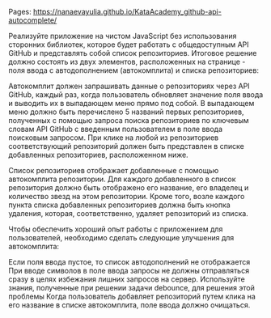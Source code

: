 Pages: https://nanaevayulia.github.io/KataAcademy_github-api-autocomplete/

Реализуйте приложение на чистом JavaScript без использования сторонних библиотек, которое будет работать с общедоступным API GitHub и представлять собой список репозиториев.
Итоговое решение должно состоять из двух элементов, расположенных на странице - поля ввода с автодополнением (автокомплита) и списка репозиториев:

Автокомплит должен запрашивать данные о репозиториях через API GitHub, каждый раз, когда пользователь обновляет значение поля ввода и выводить их в выпадающем меню прямо под собой. В выпадающем меню должно быть перечислено 5 названий первых репозиториев, полученных с помощью запроса поиска репозиториев по ключевым словам API GitHub с введенным пользователем в поле ввода поисковым запросом. При клике на любой из репозиториев соответствующий репозиторий должен быть представлен в списке добавленных репозиториев, расположенном ниже.

Список репозиториев отображает добавленные с помощью автокомплита репозитории. Для каждого добавленного в список репозитория должно быть отображено его название, его владелец и количество звезд на этом репозитории. Кроме того, возле каждого пункта списка добавленных репозиториев должна быть кнопка удаления, которая, соответственно, удаляет репозиторий из списка.

Чтобы обеспечить хороший опыт работы с приложением для пользователей, необходимо сделать следующие улучшения для автокомплита:

Если поля ввода пустое, то список автодополнений не отображается
При вводе символов в поле ввода запросы не должны отправляться сразу в целях избежания лишних запросов на сервер. Используйте знания, полученные при решении задачи debounce, для решения этой проблемы
Когда пользователь добавляет репозиторий путем клика на его название в списке автокомплита, поле ввода должно очищаться.
